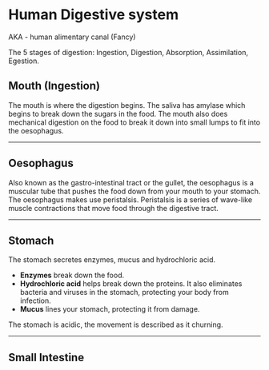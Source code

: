 # Human Digestive system
AKA - human alimentary canal (Fancy)

The 5 stages of digestion: Ingestion, Digestion, Absorption, Assimilation, Egestion.

## Mouth (Ingestion)
The mouth is where the digestion begins. The saliva has amylase which begins to break down the sugars in the food. The mouth also does mechanical digestion on the food to break it down into small lumps to fit into the oesophagus.

___

## Oesophagus
Also known as the gastro-intestinal tract or the gullet, the oesophagus is a muscular tube that pushes the food down from your mouth to your stomach.
The oesophagus makes use peristalsis.
Peristalsis is a series of wave-like muscle contractions that move food through the digestive tract.

____

## Stomach
The stomach secretes enzymes, mucus and hydrochloric acid.

- **Enzymes** break down the food.
- **Hydrochloric acid** helps break down the proteins. It also eliminates bacteria and viruses in the stomach, protecting your body from infection.
- **Mucus** lines your stomach, protecting it from damage.

The stomach is acidic, the movement is described as it churning.

____

## Small Intestine
